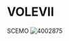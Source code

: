 # VOLEVII
SCEMO
![4002875](https://user-images.githubusercontent.com/124698914/222494551-964a7e9d-1e68-4f8f-84bc-96206bc81a4a.jpg)
